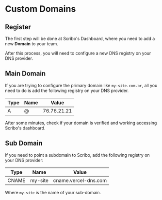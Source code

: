 # Custom Domains

## Register

The first step will be done at Scribo's Dashboard, where you need to add a new **Domain** to your team.

After this process, you will need to configure a new DNS registry on your DNS provider.

## Main Domain

If you are trying to configure the primary domain like `my-site.com.br`, all you need to do is add the following registry on your DNS provider.

| Type | Name   | Value                       |
| -------- | ------ | --------------------------------- |
| A     | @ | 76.76.21.21 |

After some minutes, check if your domain is verified and working accessing Scribo's dashboard.

## Sub Domain

If you need to point a subdomain to Scribo, add the following registry on your DNS provider:

| Type | Name   | Value                       |
| -------- | ------ | --------------------------------- |
| CNAME    | my-site | cname.vercel-dns.com |

Where `my-site` is the name of your sub-domain.